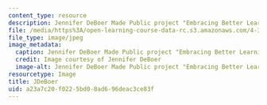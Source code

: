 ```yaml
---
content_type: resource
description: Jennifer DeBoer Made Public project "Embracing Better Learning"
file: /media/https%3A/open-learning-course-data-rc.s3.amazonaws.com/4-301-introduction-to-the-visual-arts-spring-2007/a23a7c20f0225bd08ad696deac3ce83f_1deboer.jpg
file_type: image/jpeg
image_metadata:
  caption: Jennifer DeBoer Made Public project "Embracing Better Learning"
  credit: Image courtesy of Jennifer DeBoer
  image-alt: Jennifer DeBoer Made Public project "Embracing Better Learning"
resourcetype: Image
title: JDeBoer
uid: a23a7c20-f022-5bd0-8ad6-96deac3ce83f
---
```

